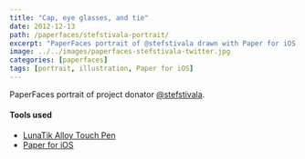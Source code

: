 ```yaml
---
title: "Cap, eye glasses, and tie"
date: 2012-12-13
path: /paperfaces/stefstivala-portrait/
excerpt: "PaperFaces portrait of @stefstivala drawn with Paper for iOS on an iPad."
image: ../../images/paperfaces-stefstivala-twitter.jpg
categories: [paperfaces]
tags: [portrait, illustration, Paper for iOS]
---
```


PaperFaces portrait of project donator [@stefstivala](https://twitter.com/stefstivala).

#### Tools used

- [LunaTik Alloy Touch Pen](https://www.amazon.com/gp/product/B00821TR7G/ref=as_li_ss_tl?ie=UTF8&tag=mademist-20&linkCode=as2&camp=1789&creative=390957&creativeASIN=B00821TR7G)
- [Paper for iOS](https://paper.bywetransfer.com/)

